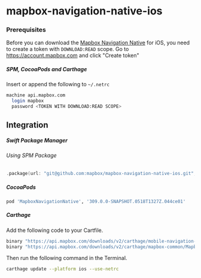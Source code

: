# mapbox-navigation-native-ios

### Prerequisites

Before you can download the [Mapbox Navigation Native](https://github.com/mapbox/mapbox-navigation-native) for iOS, you need to create a token with `DOWNLOAD:READ` scope.
Go to https://account.mapbox.com and click "Create token"

##### SPM, CocoaPods and Carthage
Insert or append the following to `~/.netrc`

```bash
machine api.mapbox.com
  login mapbox
  password <TOKEN WITH DOWNLOAD:READ SCOPE>
```

## Integration

##### Swift Package Manager

###### Using SPM Package

```swift
.package(url: "git@github.com:mapbox/mapbox-navigation-native-ios.git", from: "309.0.0-SNAPSHOT.0518T1327Z.044ce01"),
```

##### CocoaPods

```ruby
pod 'MapboxNavigationNative', '309.0.0-SNAPSHOT.0518T1327Z.044ce01'
```

##### Carthage

Add the following code to your Cartfile.

```bash
binary "https://api.mapbox.com/downloads/v2/carthage/mobile-navigation-native/MapboxNavigationNative.json" == 309.0.0-SNAPSHOT.0518T1327Z.044ce01
binary "https://api.mapbox.com/downloads/v2/carthage/mapbox-common/MapboxCommon-ios.json" == 24.4.0-rc.2
```

Then run the following command in the Terminal.
```bash
carthage update --platform ios --use-netrc
```
